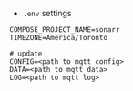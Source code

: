 - `.env` settings
```env
COMPOSE_PROJECT_NAME=sonarr
TIMEZONE=America/Toronto

# update
CONFIG=<path to mqtt config>
DATA=<path to mqtt data>
LOG=<path to mqtt log>
```